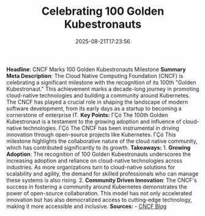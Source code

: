 ﻿---
title: "Celebrating 100 Golden Kubestronauts"
date: "2025-08-21T17:23:56"
category: "Markets"
summary: ""
slug: "celebrating 100 golden kubestronauts"
source_urls:
  - "https://www.cncf.io/blog/2025/08/21/celebrating-100-golden-kubestronauts/"
seo:
  title: "Celebrating 100 Golden Kubestronauts | Hash n Hedge"
  description: ""
  keywords: ["news", "markets", "brief"]
---
**Headline**: CNCF Marks 100 Golden Kubestronauts Milestone  **Summary Meta Description**: The Cloud Native Computing Foundation (CNCF) is celebrating a significant milestone with the recognition of its 100th "Golden Kubestronaut." This achievement marks a decade-long journey in promoting cloud-native technologies and building a community around Kubernetes. The CNCF has played a crucial role in shaping the landscape of modern software development, from its early days as a startup to becoming a cornerstone of enterprise IT.  **Key Points:**  ΓÇó The 100th Golden Kubestronaut is a testament to the growing adoption and influence of cloud-native technologies. ΓÇó The CNCF has been instrumental in driving innovation through open-source projects like Kubernetes. ΓÇó This milestone highlights the collaborative nature of the cloud native community, which has contributed significantly to its growth.  **Takeaways:**  1. **Growing Adoption**: The recognition of 100 Golden Kubestronauts underscores the increasing adoption and reliance on cloud-native technologies across industries. As more organizations turn to cloud-native solutions for scalability and agility, the demand for skilled professionals who can manage these systems is also rising. 2. **Community Driven Innovation**: The CNCF's success in fostering a community around Kubernetes demonstrates the power of open-source collaboration. This model has not only accelerated innovation but has also democratized access to cutting-edge technology, making it more accessible and inclusive.  **Sources:** - [CNCF Blog](https://www.cncf.io/blog/2025/08/21/celebrating-100-golden-kubestronauts/) 
